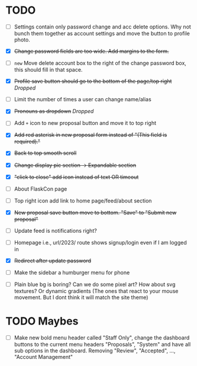 # TODO

- [ ] Settings contain only password change and acc delete options. Why not bunch them together as account settings and move the button to profile photo.
- [x] ~~Change password fields are too wide. Add margins to the form.~~
- [ ] `new` Move delete account box to the right of the change password box, this should fill in that space.
- [x] ~~Profile save button should go to the bottom of the page/top right~~ *Dropped*
- [ ] Limit the number of times a user can change name/alias
- [x] ~~Pronouns as dropdown~~ *Dropped* 
- [ ] Add ``+`` icon to new proposal button and move it to top right
- [x] ~~Add red asterisk in new proposal form instead of "(This field is required)."~~
- [x] ~~Back to top smooth scroll~~
- [x] ~~Change display pic section -> Expandable section~~
- [x] ~~"click to close" add icon instead of text OR timeout~~
- [ ] About FlaskCon page
- [ ] Top right icon add link to home page/feed/about section
- [x] ~~New proposal save button move to bottom. "Save" to "Submit new proposal"~~
- [ ] Update feed is notifications right?
- [ ] Homepage i.e., url/2023/ route shows signup/login even if I am logged in
- [x] ~~Redirect after update password~~
- [ ] Make the sidebar a humburger menu for phone
- [ ] Plain blue bg is boring? Can we do some pixel art? How about svg textures? Or dynamic gradients (The ones that react to your mouse movement. But I dont think it will match the site theme)


# TODO Maybes

- [ ] Make new bold menu header called "Staff Only", change the dashboard buttons to the current menu headers "Proposals", "System" and have all sub options in the dashboard. Removing "Review", "Accepted", ..., "Account Management"